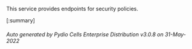






This service provides endpoints for security policies.

[:summary]

###### Auto generated by Pydio Cells Enterprise Distribution v3.0.8 on 31-May-2022
